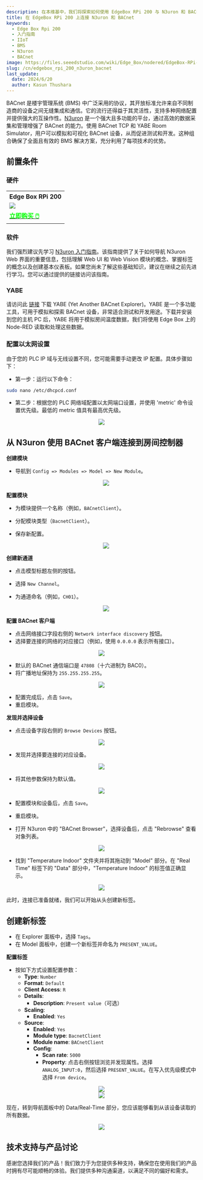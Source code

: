 ```yaml
---
description: 在本维基中，我们将探索如何使用 EdgeBox RPi 200 与 N3uron 和 BACnet IoT 构建楼宇管理系统 (BMS)。学习如何集成和模拟设备，从而有效提升您的 BMS 解决方案。
title: 在 EdgeBox RPi 200 上连接 N3uron 和 BACnet
keywords:
  - Edge Box Rpi 200
  - 入门指南
  - IIoT
  - BMS
  - N3uron
  - BACnet
image: https://files.seeedstudio.com/wiki/Edge_Box/nodered/EdgeBox-RPi-200-font.jpg
slug: /cn/edgebox_rpi_200_n3uron_bacnet
last_update:
  date: 2024/6/20
  author: Kasun Thushara
---
```


BACnet 是楼宇管理系统 (BMS) 中广泛采用的协议，其开放标准允许来自不同制造商的设备之间无缝集成和通信。它的流行还得益于其灵活性，支持多种网络配置并提供强大的互操作性。[N3uron](https://n3uron.com/) 是一个强大且多功能的平台，通过高效的数据采集和管理增强了 BACnet 的能力。使用 BACnet TCP 和 YABE Room Simulator，用户可以模拟和可视化 BACnet 设备，从而促进测试和开发。这种组合确保了全面且有效的 BMS 解决方案，充分利用了每项技术的优势。

## 前置条件

### 硬件

<div class="table-center">
	<table class="table-nobg">
    <tr class="table-trnobg">
      <th class="table-trnobg">Edge Box RPi 200</th>
		</tr>
    <tr class="table-trnobg"></tr>
		<tr class="table-trnobg">
			<td class="table-trnobg"><div style={{textAlign:'center'}}><img src="https://media-cdn.seeedstudio.com/media/catalog/product/cache/bb49d3ec4ee05b6f018e93f896b8a25d/1/-/1-102991599_edgebox-rpi-200-first.jpg
" style={{width:300, height:'auto'}}/></div></td>
		</tr>
    <tr class="table-trnobg"></tr>
		<tr class="table-trnobg">
			<td class="table-trnobg"><div class="get_one_now_container" style={{textAlign: 'center'}}><a class="get_one_now_item" href="https://www.seeedstudio.com/EdgeBox-RPi-200-CM4104016-p-5486.html" target="_blank">
              <strong><span><font color={'FFFFFF'} size={"4"}> 立即购买 🖱️</font></span></strong>
          </a></div></td>
        </tr>
    </table>
    </div>

### 软件

我们强烈建议先学习 [N3uron 入门指南](https://wiki.seeedstudio.com/cn/Edgebox-rpi-200-n3uron/)。该指南提供了关于如何导航 N3uron Web 界面的重要信息，包括理解 Web UI 和 Web Vision 模块的概念、掌握标签的概念以及创建基本仪表板。如果您尚未了解这些基础知识，建议在继续之前先进行学习。您可以通过提供的链接访问该指南。

### YABE

请访问此 [链接](https://sourceforge.net/projects/yetanotherbacnetexplorer/) 下载 YABE (Yet Another BACnet Explorer)。YABE 是一个多功能工具，可用于模拟和探索 BACnet 设备，非常适合测试和开发用途。下载并安装到您的主机 PC 后，YABE 将用于模拟房间温度数据，我们将使用 Edge Box 上的 Node-RED 读取和处理这些数据。

### 配置以太网设置

由于您的 PLC IP 域与无线设置不同，您可能需要手动更改 IP 配置。具体步骤如下：
- 第一步：运行以下命令：

```sh
sudo nano /etc/dhcpcd.conf
```

- 第二步：根据您的 PLC 网络域配置以太网端口设置，并使用 'metric' 命令设置优先级。最低的 metric 值具有最高优先级。

<center><img width={600} src="https://files.seeedstudio.com/wiki/Edge_Box/N3uron-mqtt-modbus/ipconfig.PNG" /></center>

## 从 N3uron 使用 BACnet 客户端连接到房间控制器

**创建模块**
- 导航到 `Config => Modules => Model => New Module`。

  <center><img width={600} src="https://files.seeedstudio.com/wiki/Edge_Box/N3uron_bacnet/Module.PNG" /></center>

**配置模块**
- 为模块提供一个名称（例如，`BACnetClient`）。
- 分配模块类型（`BacnetClient`）。
- 保存新配置。

  <center><img width={600} src="https://files.seeedstudio.com/wiki/Edge_Box/N3uron_bacnet/bacnetmodule.PNG" /></center>

**创建新通道**
- 点击模型标题左侧的按钮。
- 选择 `New Channel`。
- 为通道命名（例如，`CH01`）。

  <center><img width={600} src="https://files.seeedstudio.com/wiki/Edge_Box/N3uron_bacnet/channeladd.PNG" /></center>

**配置 BACnet 客户端**
- 点击网络接口字段右侧的 `Network interface discovery` 按钮。
- 选择要连接的网络的对应接口（例如，使用 `0.0.0.0` 表示所有接口）。

 <center><img width={600} src="https://files.seeedstudio.com/wiki/Edge_Box/N3uron_bacnet/networkad.PNG" /></center>

- 默认的 BACnet 通信端口是 `47808`（十六进制为 BAC0）。
- 将广播地址保持为 `255.255.255.255`。

 <center><img width={600} src="https://files.seeedstudio.com/wiki/Edge_Box/N3uron_bacnet/CH1.PNG" /></center>

- 配置完成后，点击 `Save`。
- 重启模块。

**发现并选择设备**
- 点击设备字段右侧的 `Browse Devices` 按钮。

 <center><img width={600} src="https://files.seeedstudio.com/wiki/Edge_Box/N3uron_bacnet/browsedevice.PNG" /></center>

- 发现并选择要连接的对应设备。

 <center><img width={600} src="https://files.seeedstudio.com/wiki/Edge_Box/N3uron_bacnet/searcheddevices.PNG" /></center>

- 将其他参数保持为默认值。

 <center><img width={600} src="https://files.seeedstudio.com/wiki/Edge_Box/N3uron_bacnet/room_1.PNG" /></center>

- 配置模块和设备后，点击 `Save`。
- 重启模块。

- 打开 N3uron 中的 "BACnet Browser"，选择设备后，点击 "Rebrowse" 查看对象列表。

 <center><img width={600} src="https://files.seeedstudio.com/wiki/Edge_Box/N3uron_bacnet/browser.PNG" /></center>

- 找到 "Temperature Indoor" 文件夹并将其拖动到 "Model" 部分。在 "Real Time" 标签下的 "Data" 部分中，"Temperature Indoor" 的标签值正确显示。

 <center><img width={600} src="https://files.seeedstudio.com/wiki/Edge_Box/N3uron_bacnet/drag.gif" /></center>

此时，连接已准备就绪，我们可以开始从头创建新标签。

## 创建新标签
- 在 Explorer 面板中，选择 `Tags`。
- 在 Model 面板中，创建一个新标签并命名为 `PRESENT_VALUE`。

**配置标签**

- 按如下方式设置配置参数：
  - **Type**: `Number`
  - **Format**: `Default`
  - **Client Access**: `R`
  - **Details**:
    - **Description**: `Present value`（可选）
  - **Scaling**:
    - **Enabled**: `Yes`
  - **Source**:
    - **Enabled**: `Yes`
    - **Module type**: `BacnetClient`
    - **Module name**: `BACnetClient`
    - **Config**:
      - **Scan rate**: `5000`
      - **Property**: 点击右侧按钮浏览并发现属性。选择 `ANALOG_INPUT:0`，然后选择 `PRESENT_VALUE`。在写入优先级模式中选择 `From device`。

<center><img width={600} src="https://files.seeedstudio.com/wiki/Edge_Box/N3uron_bacnet/tag-config.PNG" /></center>

<center><img width={600} src="https://files.seeedstudio.com/wiki/Edge_Box/N3uron_bacnet/search-tag.png" /></center>

现在，转到导航面板中的 Data/Real-Time 部分，您应该能够看到从该设备读取的所有数据。

<center><img width={600} src="https://files.seeedstudio.com/wiki/Edge_Box/N3uron_bacnet/realtime.png" /></center>

## 技术支持与产品讨论

感谢您选择我们的产品！我们致力于为您提供多种支持，确保您在使用我们的产品时拥有尽可能顺畅的体验。我们提供多种沟通渠道，以满足不同的偏好和需求。

<div class="button_tech_support_container">
<a href="https://forum.seeedstudio.com/" class="button_forum"></a> 
<a href="https://www.seeedstudio.com/contacts" class="button_email"></a>
</div>

<div class="button_tech_support_container">
<a href="https://discord.gg/eWkprNDMU7" class="button_discord"></a> 
<a href="https://github.com/Seeed-Studio/wiki-documents/discussions/69" class="button_discussion"></a>
</div>